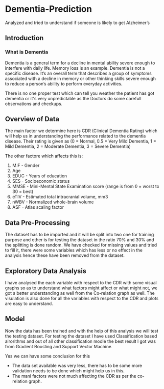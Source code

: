 # Dementia-Prediction
Analyzed and tried to understand if someone is likely to get Alzheimer’s 

## Introduction
### What is Dementia

Dementia is a general term for a decline in mental ability severe enough to interfere with daily life. Memory loss is an example. Dementia is not a specific disease. It’s an overall term that describes a group of symptoms associated with a decline in memory or other thinking skills severe enough to reduce a person’s ability to perform everyday activities.

There is no one proper test which can tell you weather the patient has got dementia or it's very unpredictable as the Doctors do some carefull observations and checkups.

## Overview of Data

The main factor we determine here is CDR (Clinical Dementia Rating) which will help us in understanding the performance related to the dementia disease. Their rating is given as 
(0 = Normal, 0.5 = Very Mild Dementia, 1 = Mild Dementia, 2 = Moderate Dementia, 3 = Severe Dementia)

The other factore which affects this is: 
1. M.F - Gender
2. Age
3. EDUC - Years of education
4. SES - Socioeconomic status 
5. MMSE - Mini-Mental State Examination score (range is from 0 = worst to 30 = best)
6. eTIV - Estimated total intracranial volume, mm3
7. nWBV - Normalized whole-brain volume
8. ASF - Atlas scaling factor

## Data Pre-Processing

The dataset has to be imported and it will be split into two one for training purpose and other is for testing the dataset in the ratio 70% and 30% and the splitting is done random. We have checked for missing values and tried to fill it, there were some variables which has less or no effect in the analysis hence these have been removed from the dataset. 

## Exploratory Data Analysis

I have analysed the each variable with respect to the CDR with some visual graphs so as to understand what factors might affect or what might not, we got a better understanding as well from the Co-relation graph as well. The visulation is also done for all the variables with respect to the CDR and plots are easy to understand. 

## Model

Now the data has been trained and with the help of this analysis we will test the testing dataset. For testing the dataset I have used Classification based alrorithms and out of all other classification modle the best result I got was from Gradient Boosting and Support Vector Machine. 

Yes we can have some conclusion for this
- The data set available was very less, there has to be some more validation needs to be done which might help us in this.  
- The mani factors were not much affecting the CDR as per the co-relation graph.

